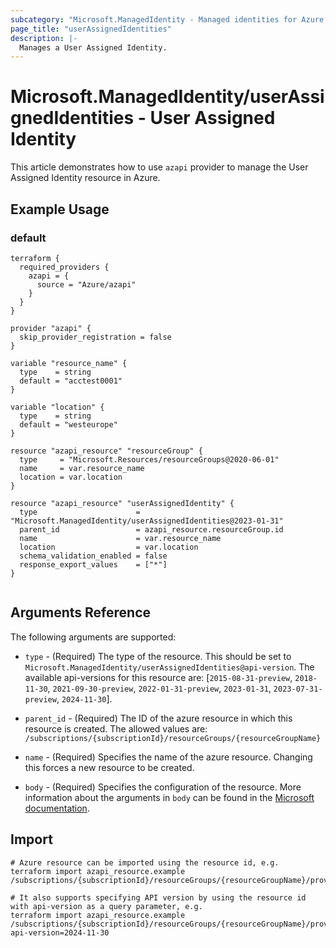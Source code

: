 ```yaml
---
subcategory: "Microsoft.ManagedIdentity - Managed identities for Azure resources"
page_title: "userAssignedIdentities"
description: |-
  Manages a User Assigned Identity.
---
```


# Microsoft.ManagedIdentity/userAssignedIdentities - User Assigned Identity

This article demonstrates how to use `azapi` provider to manage the User Assigned Identity resource in Azure.

## Example Usage

### default

```hcl
terraform {
  required_providers {
    azapi = {
      source = "Azure/azapi"
    }
  }
}

provider "azapi" {
  skip_provider_registration = false
}

variable "resource_name" {
  type    = string
  default = "acctest0001"
}

variable "location" {
  type    = string
  default = "westeurope"
}

resource "azapi_resource" "resourceGroup" {
  type     = "Microsoft.Resources/resourceGroups@2020-06-01"
  name     = var.resource_name
  location = var.location
}

resource "azapi_resource" "userAssignedIdentity" {
  type                      = "Microsoft.ManagedIdentity/userAssignedIdentities@2023-01-31"
  parent_id                 = azapi_resource.resourceGroup.id
  name                      = var.resource_name
  location                  = var.location
  schema_validation_enabled = false
  response_export_values    = ["*"]
}


```



## Arguments Reference

The following arguments are supported:

* `type` - (Required) The type of the resource. This should be set to `Microsoft.ManagedIdentity/userAssignedIdentities@api-version`. The available api-versions for this resource are: [`2015-08-31-preview`, `2018-11-30`, `2021-09-30-preview`, `2022-01-31-preview`, `2023-01-31`, `2023-07-31-preview`, `2024-11-30`].

* `parent_id` - (Required) The ID of the azure resource in which this resource is created. The allowed values are:  
  `/subscriptions/{subscriptionId}/resourceGroups/{resourceGroupName}`

* `name` - (Required) Specifies the name of the azure resource. Changing this forces a new resource to be created.

* `body` - (Required) Specifies the configuration of the resource. More information about the arguments in `body` can be found in the [Microsoft documentation](https://learn.microsoft.com/en-us/azure/templates/Microsoft.ManagedIdentity/userAssignedIdentities?pivots=deployment-language-terraform).

## Import

 ```shell
 # Azure resource can be imported using the resource id, e.g.
 terraform import azapi_resource.example /subscriptions/{subscriptionId}/resourceGroups/{resourceGroupName}/providers/Microsoft.ManagedIdentity/userAssignedIdentities/{resourceName}
 
 # It also supports specifying API version by using the resource id with api-version as a query parameter, e.g.
 terraform import azapi_resource.example /subscriptions/{subscriptionId}/resourceGroups/{resourceGroupName}/providers/Microsoft.ManagedIdentity/userAssignedIdentities/{resourceName}?api-version=2024-11-30
 ```
